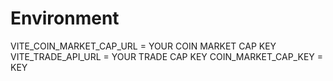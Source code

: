 # Environment
VITE_COIN_MARKET_CAP_URL = YOUR COIN MARKET CAP KEY
VITE_TRADE_API_URL = YOUR TRADE CAP KEY
COIN_MARKET_CAP_KEY = KEY